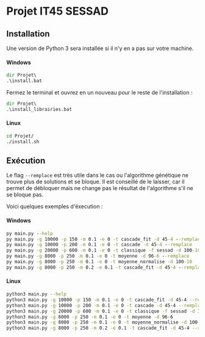 # Projet IT45 SESSAD


## Installation
Une version de Python 3 sera installée si il n'y en a pas sur votre machine.
#### Windows
```bat
dir Projet\
.\install.bat
```
Fermez le terminal et ouvrez en un nouveau pour le reste de l'installation :
```bat
dir Projet\
.\install_librairies.bat
```

#### Linux
```sh
cd Projet/
./install.sh
```

## Exécution
Le flag ```--remplace``` est très utile dans le cas ou l'algorithme génétique ne trouve plus de solutions et se bloque.
Il est conseillé de le laisser, car il permet de débloquer mais ne change pas le résultat de l'algorithme s'il ne se bloque pas.

Voici quelques exemples d'éxecution :
#### Windows
```bat
py main.py --help
py main.py -g 10000 -p 150 -m 0.1 -e 0 -t cascade_fit -d 45-4 --remplace
py main.py -g 10000 -p 200 -m 0.1 -e 0 -t cascade -d 45-4 --remplace
py main.py -g 20000 -p 600 -m 0.1 -e 0 -t classique -f sessad -d 100-10 --remplace
py main.py -g 8000 -p 250 -m 0.1 -e 0 -t moyenne -d 96-6 --remplace
py main.py -g 8000 -p 250 -m 0.1 -e 0 -t moyenne_normalise -d 100-10
py main.py -g 8000 -p 250 -m 0.2 -e 0.1 -t cascade_fit -d 45-4 --remplace
```

#### Linux
```sh
python3 main.py --help
python3 main.py -g 10000 -p 150 -m 0.1 -e 0 -t cascade_fit -d 45-4 --remplace
python3 main.py -g 10000 -p 200 -m 0.1 -e 0 -t cascade -d 45-4 --remplace
python3 main.py -g 20000 -p 600 -m 0.1 -e 0 -t classique -f sessad -d 100-10 --remplace
python3 main.py -g 8000 -p 250 -m 0.1 -e 0 -t moyenne -d 96-6
python3 main.py -g 8000 -p 250 -m 0.1 -e 0 -t moyenne_normalise -d 100-10
python3 main.py -g 8000 -p 250 -m 0.2 -e 0.1 -t cascade_fit -d 45-4 --remplace
```

